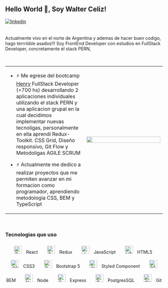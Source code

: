 ## Hello World 👋, Soy Walter Celiz!  
  
<a href="https://linkedin.com/in/walter-celiz" target="_blank">
<img src=https://img.shields.io/badge/linkedin-%231E77B5.svg?&style=for-the-badge&logo=linkedin&logoColor=white alt=linkedin style="margin-bottom: 5px;" />
</a>  
  
<br/> 
<br/>  


Actualmente vivo en el norte de Argentina y ademas de hacer buen codigo, hago terrriiible asados!!! 
Soy FrontEnd Developer con estudios en FullStack Developer, concretamente el stack PERN,   
  

<br/>  

<table><tr><td valign="top" width="50%">

- ⚡ Me egrese del bootcamp [Henry](https://www.soyhenry.com/) FullStack Developer (+700 hs) desarrollando 2 aplicaciones  individuales utilizando el stack PERN y una aplicacion grupal en la cual decidimos implementar nuevas tecnoligas, personalmente en ella aprendi Redux-Toolkit. CSS Grid, Diseño responsivo, Git Flow y Metodoligas AGILE SCRUM   
  

- ⚡ Actualmente me dedico a realizar proyectos que me permiten avanzar en mi formacion como programador, aprendiendo metodologia CSS, BEM y TypeScript  


</td><td valign="center" width="50%">

<div align="center">
<img src="https://rishavanand.github.io/static/images/greetings.gif" align="center" style="width: 100%" />
</div>  


</td></tr></table>  

<br/>  



### Tecnologias que uso  
<div align="center">  
  <p align="center">
            <a href="https://reactjs.org/" target="_blank"><img style="margin: 10px"
                    src="https://profilinator.rishav.dev/skills-assets/react-original-wordmark.svg" alt="React"
                    height="25" /></a>
            React &nbsp;&nbsp;&nbsp;
            <a href="https://redux.js.org/" target="_blank"><img style="margin: 10px"
                    src="https://profilinator.rishav.dev/skills-assets/redux-original.svg" alt="Redux"
                    height="25" /></a>
            Redux &nbsp;&nbsp;&nbsp;
            <a href="https://www.javascript.com/" target="_blank"><img style="margin: 10px"
                    src="https://profilinator.rishav.dev/skills-assets/javascript-original.svg" alt="JavaScript"
                    height="25" /></a>
            JavaScript &nbsp;&nbsp;&nbsp;
            <a href="https://en.wikipedia.org/wiki/HTML5" target="_blank"><img style="margin: 10px"
                    src="https://profilinator.rishav.dev/skills-assets/html5-original-wordmark.svg" alt="HTML5"
                    height="25" /></a>
            HTML5 &nbsp;&nbsp;&nbsp;
            <a href="https://www.w3schools.com/css/" target="_blank"><img style="margin: 10px"
                    src="https://profilinator.rishav.dev/skills-assets/css3-original-wordmark.svg" alt="CSS3"
                    height="25" /></a>
            CSS3 &nbsp;&nbsp;&nbsp;
            <a href="https://getbootstrap.com/doc/" target="_blank"><img style="margin: 10px"
                    src="https://profilinator.rishav.dev/skills-assets/bootstrap-plain.svg" alt="Bootstrap"
                    height="25" /></a>
            Bootstrap 5 &nbsp;&nbsp;&nbsp;
            <a href="https://styled-components.com/" target="_blank"><img style="margin: 10px"
                    src="https://profilinator.rishav.dev/skills-assets/styled-components.png" alt="Styled Components"
                    height="25" /></a>
            Styled Component &nbsp;&nbsp;&nbsp;
            <a href="http://getbem.com/" target="_blank"><img style="margin: 10px"
                    src="https://profilinator.rishav.dev/skills-assets/bem.svg" alt="BEM" height="25" /></a>
            BEM &nbsp;&nbsp;&nbsp;
            <a href="https://nodejs.org/" target="_blank"><img style="margin: 10px"
                    src="https://profilinator.rishav.dev/skills-assets/nodejs-original-wordmark.svg" alt="Node.js"
                    height="25" /></a>
            Node &nbsp;&nbsp;&nbsp;
            <a href="https://expressjs.com/" target="_blank"><img style="margin: 10px"
                    src="https://profilinator.rishav.dev/skills-assets/express-original-wordmark.svg" alt="Express.js"
                    height="25" /></a>
            Express &nbsp;&nbsp;&nbsp;
            <a href="https://www.postgresql.org/" target="_blank"><img style="margin: 10px"
                    src="https://profilinator.rishav.dev/skills-assets/postgresql-original-wordmark.svg"
                    alt="PostgreSQL" height="25" /></a>
            PostgresSQL &nbsp;&nbsp;&nbsp;
            <a href="https://github.com/" target="_blank"><img style="margin: 10px"
                    src="https://profilinator.rishav.dev/skills-assets/git-scm-icon.svg" alt="Git" height="25" /></a>
            Git &nbsp;&nbsp;&nbsp;
        </p>
</div>  

<br/>  


